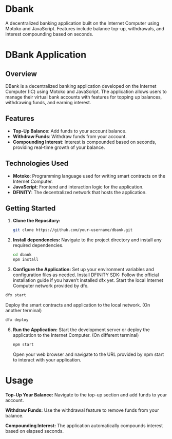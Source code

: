 # Dbank
A decentralized banking application built on the Internet Computer using Motoko and JavaScript. Features include balance top-up, withdrawals, and interest compounding based on seconds.

# DBank Application

## Overview

DBank is a decentralized banking application developed on the Internet Computer (IC) using Motoko and JavaScript. The application allows users to manage their virtual bank accounts with features for topping up balances, withdrawing funds, and earning interest.

## Features

- **Top-Up Balance**: Add funds to your account balance.
- **Withdraw Funds**: Withdraw funds from your account.
- **Compounding Interest**: Interest is compounded based on seconds, providing real-time growth of your balance.

## Technologies Used

- **Motoko**: Programming language used for writing smart contracts on the Internet Computer.
- **JavaScript**: Frontend and interaction logic for the application.
- **DFINITY**: The decentralized network that hosts the application.

## Getting Started

1. **Clone the Repository:**
   ```bash
   git clone https://github.com/your-username/dbank.git
   ```
   
2. **Install dependencies:**
   Navigate to the project directory and install any required dependencies.
   ```bash
   cd dbank
   npm install
   ```
   
4. **Configure the Application:**
   Set up your environment variables and configuration files as needed.
   Install DFINITY SDK:
   Follow the official installation guide if you haven’t installed dfx yet.
   Start the local Internet Computer network provided by dfx.
  ```bash
  dfx start
  ```
  Deploy the smart contracts and application to the local network. (On another terminal)
  ```bash
  dfx deploy
  ```

6. **Run the Application:**
   Start the development server or deploy the application to the Internet Computer. (On different terminal)
   ```bash
   npm start
   ```
   Open your web browser and navigate to the URL provided by npm start to interact with your application.

# Usage
**Top-Up Your Balance:**
Navigate to the top-up section and add funds to your account.

**Withdraw Funds:**
Use the withdrawal feature to remove funds from your balance.

**Compounding Interest:**
The application automatically compounds interest based on elapsed seconds.


